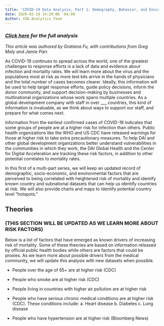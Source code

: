 ```yaml
---
title: 'COVID-19 Data Analysis, Part 1: Demography, Behavior, and Environment'
date: 2020-03-18 14:29:00 -04:00
Author: CDA Analytics Team
---
```


### *[Click here](https://dai-ictgeo.github.io/covid_19_py/) for the full analysis*

*This article was authored by Gratiana Fu, with contributions from Greg Maly and Jamie Parr.*

As COVID-19 continues to spread across the world, one of the greatest challenges to response efforts is a lack of data and evidence about infection and mortality rates. We will learn more about the virus and the populations most at risk as more test kits arrive in the hands of physicians and the total number of cases becomes clearer. Ideally, this information will be used to help target response efforts, guide policy decisions, inform the donor community, and support decision-making by businesses and multinational organizations whose work spans multiple countries. As a global development company with staff in over ___ countries, this kind of information is invaluable, as we think about ways to support our staff, and prepare for what comes next.

Information from the earliest confirmed cases of COVID-19 indicates that some groups of people are at a higher risk for infection than others. Public health organizations like the WHO and US CDC have released warnings for those at higher risk to take extra precautionary measures. To help DAI and other global development organizations better understand vulnerabilities in the communities in which they work, the DAI Global Health and the Center for Digital Acceleration are tracking these risk factors, in addition to other potential correlates to mortality rates.

In this first of a multi-part series, we will keep an updated record of demographic, socio-economic, and environmental factors that are perceived to being correlated with heightened risk of mortality and identify known country and subnational datasets that can help us identify countries at risk. We will also provide charts and maps to identify potential country level “hotspots.”

## Theories

### (THIS SECTION WILL BE UPDATED AS WE LEARN MORE ABOUT RISK FACTORS)

Below is a list of factors that have emerged as known drivers of increasing risk of mortality. Some of these theories are based on information released by official public health bodies while others are factors that could be proxies. As we learn more about possible drivers from the medical community, we will update this analysis with new datasets when possible.

* People over the age of 65\+ are at higher risk (CDC)

* People who smoke are at higher risk (CDC)

* People living in countries with higher air pollution are at higher risk

* People who have serious chronic medical conditions are at higher risk (CDC). These conditions include: a. Heart disease b. Diabetes c. Lung disease

* People who have hypertension are at higher risk (Bloomberg News)